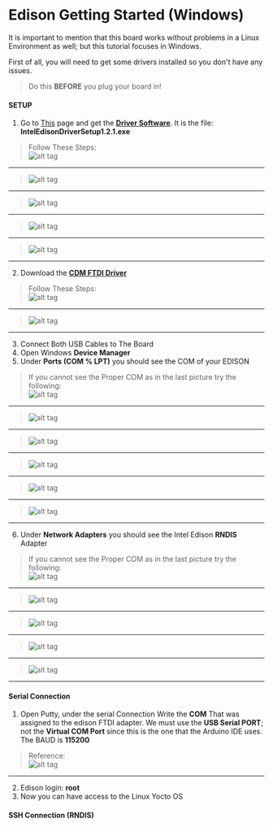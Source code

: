 # Edison Getting Started (Windows)
It is important to mention that this board works without problems in a Linux Environment as well; but this tutorial focuses in Windows.  

First of all, you will need to get some drivers installed so you don't have any issues. 
> Do this **BEFORE** you plug your board in!

#### SETUP
1. Go to [This](https://software.intel.com/en-us/iot/hardware/edison/downloads) page and get the **[Driver Software](http://downloadmirror.intel.com/24909/eng/IntelEdisonDriverSetup1.2.1.exe)**. It is the file: **IntelEdisonDriverSetup1.2.1.exe**
> Follow These Steps: <br/>
> ![alt tag](Diagrams/1.PNG) <br/>
----------
> ![alt tag](Diagrams/2.PNG) <br/>
----------
> ![alt tag](Diagrams/3.PNG) <br/>
----------
> ![alt tag](Diagrams/4.PNG) <br/>
----------
> ![alt tag](Diagrams/5.PNG) <br/>
----------

2. Download the **[CDM FTDI Driver](http://www.ftdichip.com/Drivers/CDM/CDM%20v2.10.00%20WHQL%20Certified.exe)** 
> Follow These Steps: <br/>
> ![alt tag](Diagrams/6.PNG) <br/>
----------
> ![alt tag](Diagrams/7.PNG) <br/>
----------

3. Connect Both USB Cables to The Board
4. Open Windows **Device Manager**
5. Under **Ports (COM % LPT)** you should see the COM of your EDISON
> If you cannot see the Proper COM as in the last picture try the following: <br/>
> ![alt tag](Diagrams/8.PNG) <br/>
----------
> ![alt tag](Diagrams/9.PNG) <br/>
----------
> ![alt tag](Diagrams/10.PNG) <br/>
----------
> ![alt tag](Diagrams/11.PNG) <br/>
----------
> ![alt tag](Diagrams/12.PNG) <br/>
----------
> ![alt tag](Diagrams/13.PNG) <br/>
----------

6. Under **Network Adapters** you should see the Intel Edison **RNDIS** Adapter
> If you cannot see the Proper COM as in the last picture try the following: <br/>
> ![alt tag](Diagrams/14.PNG) <br/>
----------
> ![alt tag](Diagrams/15.PNG) <br/>
----------
> ![alt tag](Diagrams/16.PNG) <br/>
----------
> ![alt tag](Diagrams/17.PNG) <br/>
----------
> ![alt tag](Diagrams/18.PNG) <br/>
----------

#### Serial Connection
1. Open Putty, under the serial Connection Write the **COM** That was assigned to the edison FTDI adapter. We must use the **USB Serial PORT**; not the **Virtual COM Port** since this is the one that the Arduino IDE uses. The BAUD is **115200** 
>Reference: <br/>
> ![alt tag](Diagrams/19.PNG) <br/>
----------

2. Edison login: **root** 
3. Now you can have access to the Linux Yocto OS

#### SSH Connection (RNDIS)

